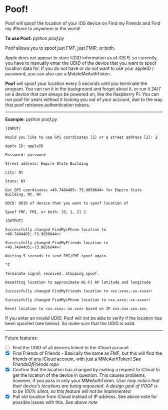 # Poof!
Poof will spoof the location of your iOS device on Find my Friends and Find my iPhone to anywhere in the world!

**To use Poof:** *python poof.py*

Poof allows you to spoof just FMF, just FMIP, or both.

Apple does not appear to store UDID information as of iOS 9, so currently, you have to manually enter the UDID of the device that you want to spoof location data for. If you do not have or do not want to use your appleID / password, you can also use a MobileMeAuthToken.

**Poof** will spoof your location every 5 seconds until you terminate the program. You can run it in the background and forget about it, or run it 24/7 on a device that can always be powered on, like the Raspberry Pi. You can run poof for years without it locking you out of your account, due to the way that poof retrieves authentication tokens.

---

**Example**: *python poof.py* 
```
[INPUT]

Would you like to use GPS coordinates [1] or a street address [2]: 2

Apple ID: appleID

Password: password

Street address: Empire State Building 

City: NY

State: NY

Got GPS coordinates <40.7484405:-73.9856644> for Empire State Building, NY, NY

UDID: UDID of device that you want to spoof location of

Spoof FMF, FMI, or both: [0, 1, 2] 2
```
```
[OUTPUT]

Successfully changed FindMyiPhone location to <40.7484405;-73.9856644>!

Successfully changed FindMyFriends location to <40.7484405;-73.9856644>!

Waiting 5 seconds to send FMI/FMF spoof again.

^C

Terminate signal received. Stopping spoof.

Resetting location to approximate Wi-Fi AP latitude and longitude

Successfully changed FindMyFriends location to <xx.xxxx;-xx.xxxx>!

Successfully changed FindMyiPhone location to <xx.xxxx;-xx.xxxx>!

Reset location to <xx.xxxx:-xx.xxx> based on IP xxx.xxx.xxx.xxx.
```
If you enter an invalid UDID, Poof will not be able to verify if the location has been spoofed (see below). So make sure that the UDID is valid.

---

Future features: 
- [ ] Find the UDID of all devices linked to the iCloud account 
- [x] Find Friends of Friends - Basically the same as FMF, but this will find the friends of any iCloud account, with just a MMeAuthToken! *See FriendsOfFriends repo*
- [x] Confirm that the location has changed by making a request to iCloud to get the location of the device in question. This causes problems, however, if you pass in only your MMeAuthToken. *User may notice that their device's locations are being requested. A design goal of POOF is to be 100% silent, so this feature will not be implemented*
- [x] Pull old location from iCloud instead of IP address. See above note for possible issues with this. *See above note*
